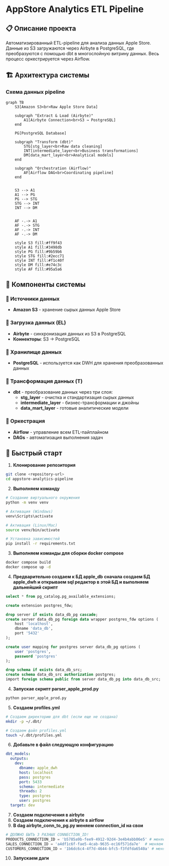 # AppStore Analytics ETL Pipeline

## 📋 Описание проекта
Автоматизированный ETL-pipeline для анализа данных Apple Store. Данные из S3 загружаются через Airbyte в PostgreSQL, где преобразуются с помощью dbt в многослойную витрину данных. Весь процесс оркестрируется через Airflow.

## 🏗️ Архитектура системы

### Схема данных pipeline
```mermaid
graph TB
    S3[Amazon S3<br>Raw Apple Store Data]
    
    subgraph "Extract & Load (Airbyte)"
        A1[Airbyte Connection<br>S3 → PostgreSQL]
    end
    
    PG[PostgreSQL Database]
    
    subgraph "Transform (dbt)"
        STG[stg_layer<br>Raw data cleaning]
        INT[intermediate_layer<br>Business transformations]
        DM[data_mart_layer<br>Analytical models]
    end
    
    subgraph "Orchestration (Airflow)"
        AF[Airflow DAG<br>Coordinating pipeline]
    end
    

    S3 --> A1
    A1 --> PG
    PG --> STG
    STG --> INT
    INT --> DM

    
    AF -.-> A1
    AF -.-> STG
    AF -.-> INT
    AF -.-> DM
    
    style S3 fill:#ff9f43
    style A1 fill:#3498db
    style PG fill:#9b59b6
    style STG fill:#2ecc71
    style INT fill:#f1c40f
    style DM fill:#e74c3c
    style AF fill:#95a5a6
```

## 🧩 Компоненты системы

### 🔹 Источники данных
- **Amazon S3** - хранение сырых данных Apple Store

### 🔹 Загрузка данных (EL)
- **Airbyte** - синхронизация данных из S3 в PostgreSQL
- **Коннекторы**: S3 → PostgreSQL

### 🔹 Хранилище данных
- **PostgreSQL** - используется как DWH для хранения преобразованных данных

### 🔹 Трансформация данных (T)
- **dbt** - преобразование данных через три слоя:
  - **stg_layer** - очистка и стандартизация сырых данных
  - **intermediate_layer** - бизнес-трансформации и джойны
  - **data_mart_layer** - готовые аналитические модели

### 🔹 Оркестрация
- **Airflow** - управление всем ETL-пайплайном
- **DAGs** - автоматизация выполнения задач


## 🚀 Быстрый старт

1. **Клонирование репозитория**
```bash
git clone <repository-url>
cd appstore-analytics-pipeline
```
2. **Выполняем команду**
```bash
# Создание виртуального окружения
python -m venv venv

# Активация (Windows)
venv\Scripts\activate

# Активация (Linux/Mac)
source venv/bin/activate

# Установка зависимостей
pip install -r requirements.txt
```
3. **Выполняем команды для сборки docker compose**
```bash
docker compose build
docker compose up -d
```
4. **Предварительно создаем к БД apple_db** 
  **сначала создаем БД apple_dwh и открываем sql редактор в этой БД и выполняем дальнейший скрипт**

```sql
select * from pg_catalog.pg_available_extensions;

create extension postgres_fdw;

drop server if exists data_db_pg cascade;
create server data_db_pg foreign data wrapper postgres_fdw options (
	host 'localhost',
	dbname 'data_db',
	port '5432'
);

create user mapping for postgres server data_db_pg options (
	user 'postgres',
	password 'postgres'
);

drop schema if exists data_db_src;
create schema data_db_src authorization postgres;
import foreign schema public from server data_db_pg into data_db_src;
```
4. **Запускае скрипт parser_apple_prod.py**

```bash
python parser_apple_prod.py
```
5. **Создаем profiles.yml**
```bash
# Создаем директорию для dbt (если еще не создана)
mkdir -p ~/.dbt/

# Создаем файл profiles.yml
touch ~/.dbt/profiles.yml
```
6. **Добавьте в файл следующую конфигурацию**
```yml
dbt_models:
  outputs:
    dev:
      dbname: apple_dwh
      host: localhost
      pass: postgres
      port: 5433
      schema: intermediate
      threads: 2
      type: postgres
      user: postgres
  target: dev

```
7. **Создаем подключения в airbyte**
8. **Создаем подключения к airbyte в airflow**
9. **В dag airbyte_conn_to_pg.py меняем connection_id на свои**

```python
# ДОЛЖНО БЫТЬ 3 РАЗНЫХ CONNECTION_ID!
PRODUCTS_CONNECTION_ID = 'b5785a9b-fee9-4912-92d4-3e4b4abb06e5' # меняем на свои
SALES_CONNECTION_ID = 'a4df1c6f-fae5-4cab-9635-ec16f571da7e'  # меняем на свои
CUSTOMERS_CONNECTION_ID = '1b6dc6c4-4f7d-4644-bfc5-f3fdfda6540a' # меняем на свои

```
10. **Запускаем даги**